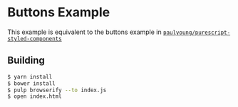 # Buttons Example

This example is equivalent to the buttons example in [`paulyoung/purescript-styled-components`](https://github.com/paulyoung/purescript-styled-components)

## Building

```sh
$ yarn install
$ bower install
$ pulp browserify --to index.js
$ open index.html
```
